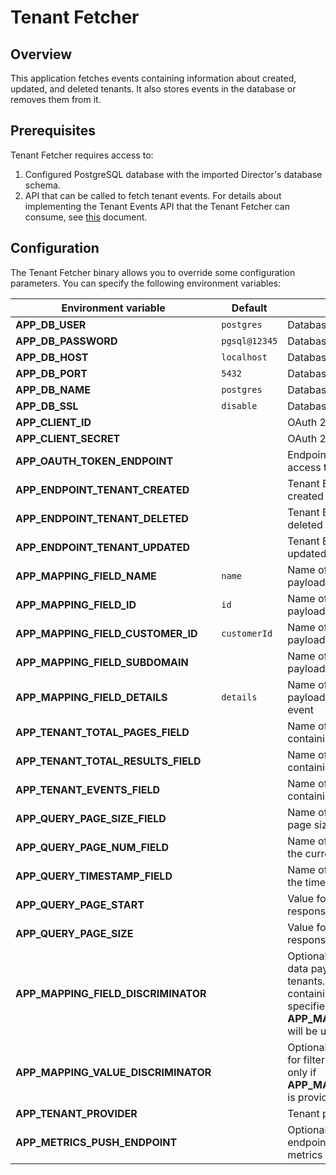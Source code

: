 # Tenant Fetcher

## Overview

This application fetches events containing information about created, updated, and deleted tenants. It also stores events in the database or removes them from it.

## Prerequisites

Tenant Fetcher requires access to:
1. Configured PostgreSQL database with the imported Director's database schema.
2. API that can be called to fetch tenant events. For details about implementing the Tenant Events API that the Tenant Fetcher can consume, see [this](https://github.com/kyma-incubator/compass/blob/master/components/director/internal/tenantfetcher/README.md) document. 

## Configuration

The Tenant Fetcher binary allows you to override some configuration parameters. You can specify the following environment variables:

| Environment variable                | Default       | Description                                                                                                                                                                                                     |
|-------------------------------------|---------------|-----------------------------------------------------------------------------------------------------------------------------------------------------------------------------------------------------------------|
| **APP_DB_USER**                     | `postgres`    | Database username                                                                                                                                                                                               |
| **APP_DB_PASSWORD**                 | `pgsql@12345` | Database password                                                                                                                                                                                               |
| **APP_DB_HOST**                     | `localhost`   | Database host                                                                                                                                                                                                   |
| **APP_DB_PORT**                     | `5432`        | Database port                                                                                                                                                                                                   |
| **APP_DB_NAME**                     | `postgres`    | Database name                                                                                                                                                                                                   |
| **APP_DB_SSL**                      | `disable`     | Database SSL mode (`disable` or `enable`)                                                                                                                                                                       |
| **APP_CLIENT_ID**                   |               | OAuth 2.0 client ID                                                                                                                                                                                             |
| **APP_CLIENT_SECRET**               |               | OAuth 2.0 client secret                                                                                                                                                                                         |
| **APP_OAUTH_TOKEN_ENDPOINT**        |               | Endpoint for fetching the OAuth 2.0 access token                                                                                                                                                                |
| **APP_ENDPOINT_TENANT_CREATED**     |               | Tenant Events API endpoint for fetching created tenants                                                                                                                                                         |
| **APP_ENDPOINT_TENANT_DELETED**     |               | Tenant Events API endpoint for fetching deleted tenants                                                                                                                                                         |
| **APP_ENDPOINT_TENANT_UPDATED**     |               | Tenant Events API endpoint for fetching updated tenants                                                                                                                                                         |
| **APP_MAPPING_FIELD_NAME**          | `name`        | Name of the field in the event data payload containing the tenant name                                                                                                                                          |
| **APP_MAPPING_FIELD_ID**            | `id`          | Name of the field in the event data payload containing the tenant ID                                                                                                                                            |
| **APP_MAPPING_FIELD_CUSTOMER_ID**   | `customerId`  | Name of the field in the event data payload containing the customer ID                                                                                                                                            |
| **APP_MAPPING_FIELD_SUBDOMAIN**     |               | Name of the field in the event data payload containing the tenant subdomain                                                                                                                                            |
| **APP_MAPPING_FIELD_DETAILS**       | `details`     | Name of the field in the event data payload containing the details of the event                                                                                                                                 |
| **APP_TENANT_TOTAL_PAGES_FIELD**    |               | Name of the field in the service response containing the total pages count                                                                                                                                        |
| **APP_TENANT_TOTAL_RESULTS_FIELD**  |               | Name of the field in the service response containing the total count of events                                                                                                                                    |
| **APP_TENANT_EVENTS_FIELD**         |               | Name of the field in the service response containing the array of events                                                                                                                                       |
| **APP_QUERY_PAGE_SIZE_FIELD**       |               | Name of the query parameter specifying page size of the response                                                                                                                                                   |
| **APP_QUERY_PAGE_NUM_FIELD**        |               | Name of the query parameter specifying the current page number                                                                                                                                                         |
| **APP_QUERY_TIMESTAMP_FIELD**       |               | Name of the query parameter specifying the timestamp                                                                                                                                                                   |
| **APP_QUERY_PAGE_START**            |               | Value for specifying the first page of the response                                                                                                                                                                        |
| **APP_QUERY_PAGE_SIZE**             |               | Value for specifying  the page size of the response                                                                                                                                                                         |
| **APP_MAPPING_FIELD_DISCRIMINATOR** |               | Optional name of the field in the event data payload used to filter created tenants. If provided, only events containing this field with a value specified in **APP_MAPPING_VALUE_DISCRIMINATOR** will be used. |
| **APP_MAPPING_VALUE_DISCRIMINATOR** |               | Optional value of the discriminator field for filtering created tenants. It is used only if **APP_MAPPING_FIELD_DISCRIMINATOR** is provided.                                                                    |
| **APP_TENANT_PROVIDER**             |               | Tenant provider name                                                                                                                                                                                            |
| **APP_METRICS_PUSH_ENDPOINT**       |               | Optional Prometheus Pushgateway endpoint for pushing Tenant Fetcher metrics                                                                                                                                     |
